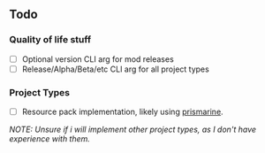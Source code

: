 ## Todo

### Quality of life stuff
- [ ] Optional version CLI arg for mod releases
- [ ] Release/Alpha/Beta/etc CLI arg for all project types

### Project Types
- [ ] Resource pack implementation, likely using [prismarine](https://github.com/jadelily18/prismarine).

*NOTE: Unsure if i will implement other project types, as I don't have experience with them.*

